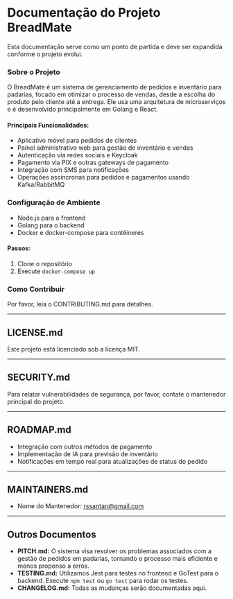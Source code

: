 # Documentação do Projeto BreadMate

Esta documentação serve como um ponto de partida e deve ser expandida conforme o projeto evolui.

### Sobre o Projeto

O BreadMate é um sistema de gerenciamento de pedidos e inventário para padarias, focado em otimizar o processo de vendas, desde a escolha do produto pelo cliente até a entrega. Ele usa uma arquitetura de microserviços e é desenvolvido principalmente em Golang e React.

#### Principais Funcionalidades:

- Aplicativo móvel para pedidos de clientes
- Painel administrativo web para gestão de inventário e vendas
- Autenticação via redes sociais e Keycloak
- Pagamento via PIX e outras gateways de pagamento
- Integração com SMS para notificações
- Operações assíncronas para pedidos e pagamentos usando Kafka/RabbitMQ

### Configuração de Ambiente

- Node.js para o frontend
- Golang para o backend
- Docker e docker-compose para contêineres

#### Passos:

1. Clone o repositório
2. Execute `docker-compose up`

### Como Contribuir

Por favor, leia o CONTRIBUTING.md para detalhes.

---

## LICENSE.md

Este projeto está licenciado sob a licença MIT.

---

## SECURITY.md

Para relatar vulnerabilidades de segurança, por favor, contate o mantenedor principal do projeto.

---

## ROADMAP.md

- Integração com outros métodos de pagamento
- Implementação de IA para previsão de inventário
- Notificações em tempo real para atualizações de status do pedido

---

## MAINTAINERS.md

- Nome do Mantenedor: rssantan@gmail.com

---

## Outros Documentos

- **PITCH.md:** O sistema visa resolver os problemas associados com a gestão de pedidos em padarias, tornando o processo mais eficiente e menos propenso a erros.
- **TESTING.md:** Utilizamos Jest para testes no frontend e GoTest para o backend. Execute `npm test` ou `go test` para rodar os testes.
- **CHANGELOG.md:** Todas as mudanças serão documentadas aqui.
